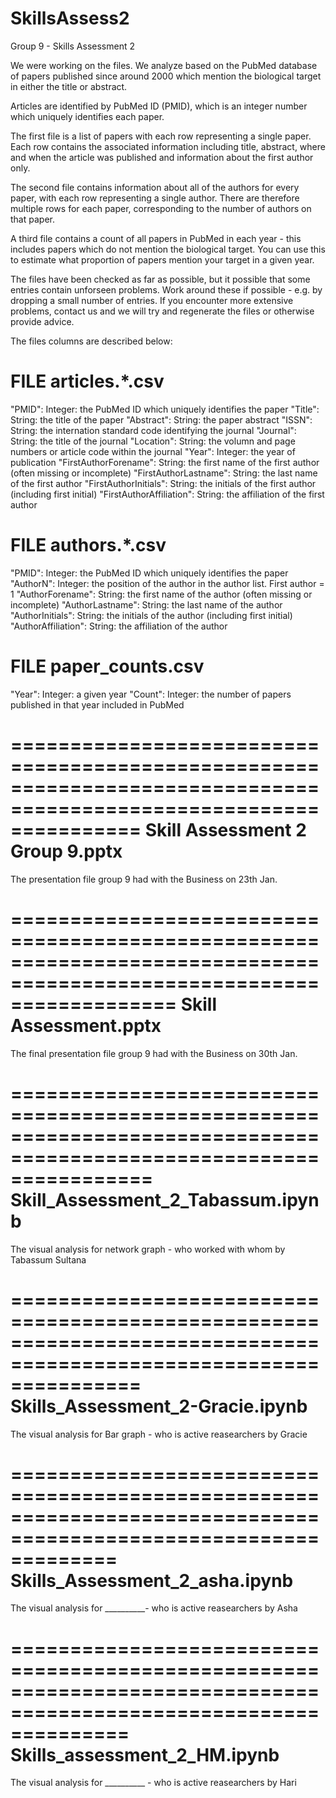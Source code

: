 # SkillsAssess2
Group 9 - Skills Assessment 2

We were working on the files. We analyze based on the PubMed database of
papers published since around 2000 which mention the biological target
in either the title or abstract.

Articles are identified by PubMed ID (PMID), which is an integer number
which uniquely identifies each paper.

The first file is a list of papers with each row representing a single
paper. Each row contains the associated information including title,
abstract, where and when the article was published and information
about the first author only.

The second file contains information about all of the authors for every
paper, with each row representing a single author. There are therefore
multiple rows for each paper, corresponding to the number of authors on
that paper.

A third file contains a count of all papers in PubMed in each year -
this includes papers which do not mention the biological target. You can
use this to estimate what proportion of papers mention your target in
a given year.

The files have been checked as far as possible, but it possible that some
entries contain unforseen problems. Work around these if possible - e.g.
by dropping a small number of entries. If you encounter more extensive
problems, contact us and we will try and regenerate the files or otherwise
provide advice.

The files columns are described below:


FILE articles.*.csv
===================

"PMID":
  Integer: the PubMed ID which uniquely identifies the paper
"Title":
  String: the title of the paper
"Abstract":
  String: the paper abstract
"ISSN":
  String: the internation standard code identifying the journal
"Journal":
  String: the title of the journal
"Location":
  String: the volumn and page numbers or article code within the journal 
"Year":
  Integer: the year of publication
"FirstAuthorForename":
  String: the first name of the first author (often missing or incomplete)
"FirstAuthorLastname":
  String: the last name of the first author
"FirstAuthorInitials":
  String: the initials of the first author (including first initial)
"FirstAuthorAffiliation":
  String: the affiliation of the first author


FILE authors.*.csv
==================

"PMID":
  Integer: the PubMed ID which uniquely identifies the paper
"AuthorN":
  Integer: the position of the author in the author list. First author = 1
"AuthorForename":
  String: the first name of the author (often missing or incomplete)
"AuthorLastname":
  String: the last name of the author
"AuthorInitials":
  String: the initials of the author (including first initial)
"AuthorAffiliation":
  String: the affiliation of the author

FILE paper_counts.csv
=====================

"Year":
  Integer: a given year
"Count":
  Integer: the number of papers published in that year included in PubMed

===================================================================================================================
  Skill Assessment 2 Group 9.pptx
===================================

The presentation file group 9 had with the Business on 23th Jan.


======================================================================================================================
Skill Assessment.pptx
============================

 The final presentation file group 9 had with the Business on 30th Jan.

 ====================================================================================================================
 Skill_Assessment_2_Tabassum.ipynb
 ================================

 The visual analysis for network graph - who worked with whom by Tabassum Sultana

 ===================================================================================================================
 Skills_Assessment_2-Gracie.ipynb
 ================================

  The visual analysis for Bar graph - who is active reasearchers by Gracie

  =================================================================================================================
  Skills_Assessment_2_asha.ipynb
  ================================
  The visual analysis for __________- who is active reasearchers by Asha

  ==================================================================================================================
   Skills_assessment_2_HM.ipynb
  =================================

  The visual analysis for __________  - who is active reasearchers by Hari
